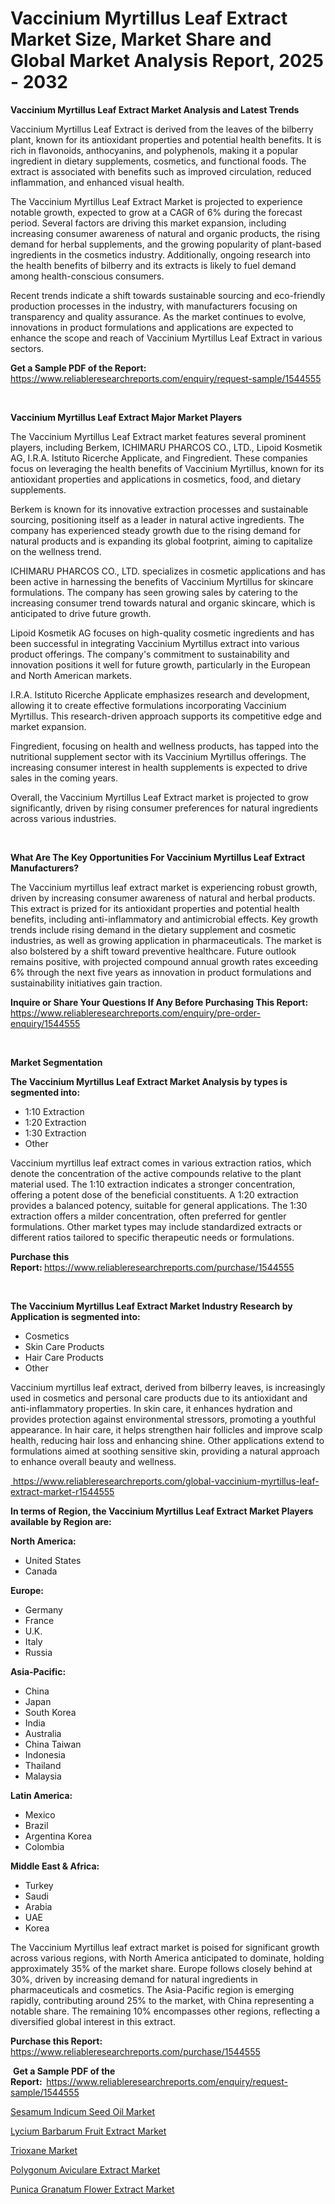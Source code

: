 <p><h1>Vaccinium Myrtillus Leaf Extract Market Size, Market Share and Global Market Analysis Report, 2025 - 2032</h1></p><p><strong>Vaccinium Myrtillus Leaf Extract Market Analysis and Latest Trends</strong></p>
<p><p>Vaccinium Myrtillus Leaf Extract is derived from the leaves of the bilberry plant, known for its antioxidant properties and potential health benefits. It is rich in flavonoids, anthocyanins, and polyphenols, making it a popular ingredient in dietary supplements, cosmetics, and functional foods. The extract is associated with benefits such as improved circulation, reduced inflammation, and enhanced visual health.</p><p>The Vaccinium Myrtillus Leaf Extract Market is projected to experience notable growth, expected to grow at a CAGR of 6% during the forecast period. Several factors are driving this market expansion, including increasing consumer awareness of natural and organic products, the rising demand for herbal supplements, and the growing popularity of plant-based ingredients in the cosmetics industry. Additionally, ongoing research into the health benefits of bilberry and its extracts is likely to fuel demand among health-conscious consumers.</p><p>Recent trends indicate a shift towards sustainable sourcing and eco-friendly production processes in the industry, with manufacturers focusing on transparency and quality assurance. As the market continues to evolve, innovations in product formulations and applications are expected to enhance the scope and reach of Vaccinium Myrtillus Leaf Extract in various sectors.</p></p>
<p><strong>Get a Sample PDF of the Report:&nbsp;</strong> <a href="https://www.reliableresearchreports.com/enquiry/request-sample/1544555?utm_campaign=115&utm_medium=2&utm_source=Github&utm_content=ia&utm_term=31032025&utm_id=vaccinium-myrtillus-leaf-extract">https://www.reliableresearchreports.com/enquiry/request-sample/1544555</a></p>
<p>&nbsp;</p>
<p><strong>Vaccinium Myrtillus Leaf Extract Major Market Players</strong></p>
<p><p>The Vaccinium Myrtillus Leaf Extract market features several prominent players, including Berkem, ICHIMARU PHARCOS CO., LTD., Lipoid Kosmetik AG, I.R.A. Istituto Ricerche Applicate, and Fingredient. These companies focus on leveraging the health benefits of Vaccinium Myrtillus, known for its antioxidant properties and applications in cosmetics, food, and dietary supplements.</p><p>Berkem is known for its innovative extraction processes and sustainable sourcing, positioning itself as a leader in natural active ingredients. The company has experienced steady growth due to the rising demand for natural products and is expanding its global footprint, aiming to capitalize on the wellness trend.</p><p>ICHIMARU PHARCOS CO., LTD. specializes in cosmetic applications and has been active in harnessing the benefits of Vaccinium Myrtillus for skincare formulations. The company has seen growing sales by catering to the increasing consumer trend towards natural and organic skincare, which is anticipated to drive future growth.</p><p>Lipoid Kosmetik AG focuses on high-quality cosmetic ingredients and has been successful in integrating Vaccinium Myrtillus extract into various product offerings. The company's commitment to sustainability and innovation positions it well for future growth, particularly in the European and North American markets.</p><p>I.R.A. Istituto Ricerche Applicate emphasizes research and development, allowing it to create effective formulations incorporating Vaccinium Myrtillus. This research-driven approach supports its competitive edge and market expansion.</p><p>Fingredient, focusing on health and wellness products, has tapped into the nutritional supplement sector with its Vaccinium Myrtillus offerings. The increasing consumer interest in health supplements is expected to drive sales in the coming years.</p><p>Overall, the Vaccinium Myrtillus Leaf Extract market is projected to grow significantly, driven by rising consumer preferences for natural ingredients across various industries.</p></p>
<p>&nbsp;</p>
<p><strong>What Are The Key Opportunities For Vaccinium Myrtillus Leaf Extract Manufacturers?</strong></p>
<p><p>The Vaccinium myrtillus leaf extract market is experiencing robust growth, driven by increasing consumer awareness of natural and herbal products. This extract is prized for its antioxidant properties and potential health benefits, including anti-inflammatory and antimicrobial effects. Key growth trends include rising demand in the dietary supplement and cosmetic industries, as well as growing application in pharmaceuticals. The market is also bolstered by a shift toward preventive healthcare. Future outlook remains positive, with projected compound annual growth rates exceeding 6% through the next five years as innovation in product formulations and sustainability initiatives gain traction.</p></p>
<p><strong>Inquire or Share Your Questions If Any Before Purchasing This Report:</strong> <a href="https://www.reliableresearchreports.com/enquiry/pre-order-enquiry/1544555?utm_campaign=115&utm_medium=2&utm_source=Github&utm_content=ia&utm_term=31032025&utm_id=vaccinium-myrtillus-leaf-extract">https://www.reliableresearchreports.com/enquiry/pre-order-enquiry/1544555</a></p>
<p>&nbsp;</p>
<p><strong>Market Segmentation</strong></p>
<p><strong>The Vaccinium Myrtillus Leaf Extract Market Analysis by types is segmented into:</strong></p>
<p><ul><li>1:10 Extraction</li><li>1:20 Extraction</li><li>1:30 Extraction</li><li>Other</li></ul></p>
<p><p>Vaccinium myrtillus leaf extract comes in various extraction ratios, which denote the concentration of the active compounds relative to the plant material used. The 1:10 extraction indicates a stronger concentration, offering a potent dose of the beneficial constituents. A 1:20 extraction provides a balanced potency, suitable for general applications. The 1:30 extraction offers a milder concentration, often preferred for gentler formulations. Other market types may include standardized extracts or different ratios tailored to specific therapeutic needs or formulations.</p></p>
<p><strong>Purchase this Report:&nbsp;</strong><a href="https://www.reliableresearchreports.com/purchase/1544555?utm_campaign=115&utm_medium=2&utm_source=Github&utm_content=ia&utm_term=31032025&utm_id=vaccinium-myrtillus-leaf-extract">https://www.reliableresearchreports.com/purchase/1544555</a></p>
<p>&nbsp;</p>
<p><strong>The Vaccinium Myrtillus Leaf Extract Market Industry Research by Application is segmented into:</strong></p>
<p><ul><li>Cosmetics</li><li>Skin Care Products</li><li>Hair Care Products</li><li>Other</li></ul></p>
<p><p>Vaccinium myrtillus leaf extract, derived from bilberry leaves, is increasingly used in cosmetics and personal care products due to its antioxidant and anti-inflammatory properties. In skin care, it enhances hydration and provides protection against environmental stressors, promoting a youthful appearance. In hair care, it helps strengthen hair follicles and improve scalp health, reducing hair loss and enhancing shine. Other applications extend to formulations aimed at soothing sensitive skin, providing a natural approach to enhance overall beauty and wellness.</p></p>
<p><a href="https://www.reliableresearchreports.com/global-vaccinium-myrtillus-leaf-extract-market-r1544555?utm_campaign=115&utm_medium=2&utm_source=Github&utm_content=ia&utm_term=31032025&utm_id=vaccinium-myrtillus-leaf-extract">&nbsp;https://www.reliableresearchreports.com/global-vaccinium-myrtillus-leaf-extract-market-r1544555</a></p>
<p><strong>In terms of Region, the Vaccinium Myrtillus Leaf Extract Market Players available by Region are:</strong></p>
<p>
    <p> <strong> North America: </strong>
        <ul>
            <li>United States</li>
            <li>Canada</li>
        </ul>
        </p> 
    <p> <strong> Europe: </strong>
        <ul>
            <li>Germany</li>
            <li>France</li>
            <li>U.K.</li>
            <li>Italy</li>
            <li>Russia</li>
        </ul>
        </p> 
    <p> <strong> Asia-Pacific: </strong>
        <ul>
            <li>China</li>
            <li>Japan</li>
            <li>South Korea</li>
            <li>India</li>
            <li>Australia</li>
            <li>China Taiwan</li>
            <li>Indonesia</li>
            <li>Thailand</li>
            <li>Malaysia</li>
        </ul>
        </p> 
    <p> <strong> Latin America: </strong>
        <ul>
            <li>Mexico</li>
            <li>Brazil</li>
            <li>Argentina Korea</li>
            <li>Colombia</li>
        </ul>
        </p> 
    <p> <strong> Middle East & Africa: </strong>
        <ul>
            <li>Turkey</li>
            <li>Saudi</li>
            <li>Arabia</li>
            <li>UAE</li>
            <li>Korea</li>
        </ul>
    </p>
    </p>
<p><p>The Vaccinium Myrtillus leaf extract market is poised for significant growth across various regions, with North America anticipated to dominate, holding approximately 35% of the market share. Europe follows closely behind at 30%, driven by increasing demand for natural ingredients in pharmaceuticals and cosmetics. The Asia-Pacific region is emerging rapidly, contributing around 25% to the market, with China representing a notable share. The remaining 10% encompasses other regions, reflecting a diversified global interest in this extract.</p></p>
<p><strong>Purchase this Report: </strong><a href="https://www.reliableresearchreports.com/purchase/1544555?utm_campaign=115&utm_medium=2&utm_source=Github&utm_content=ia&utm_term=31032025&utm_id=vaccinium-myrtillus-leaf-extract">https://www.reliableresearchreports.com/purchase/1544555</a></p>
<p>&nbsp;<strong>Get a Sample PDF of the Report:&nbsp;&nbsp;</strong><a href="https://www.reliableresearchreports.com/enquiry/request-sample/1544555?utm_campaign=115&utm_medium=2&utm_source=Github&utm_content=ia&utm_term=31032025&utm_id=vaccinium-myrtillus-leaf-extract">https://www.reliableresearchreports.com/enquiry/request-sample/1544555</a></p>
<p><strong></strong></p>
<p><p><a href="https://github.com/billejuman43/Market-Research-Report-List-1/blob/main/sesamum-indicum-seed-oil-market.md?utm_campaign=115&utm_medium=2&utm_source=Github&utm_content=ia&utm_term=31032025&utm_id=vaccinium-myrtillus-leaf-extract">Sesamum Indicum Seed Oil Market</a></p><p><a href="https://github.com/dafertsuria/Market-Research-Report-List-1/blob/main/lycium-barbarum-fruit-extract-market.md?utm_campaign=115&utm_medium=2&utm_source=Github&utm_content=ia&utm_term=31032025&utm_id=vaccinium-myrtillus-leaf-extract">Lycium Barbarum Fruit Extract Market</a></p><p><a href="https://github.com/daglascimpoi/Market-Research-Report-List-1/blob/main/trioxane-market.md?utm_campaign=115&utm_medium=2&utm_source=Github&utm_content=ia&utm_term=31032025&utm_id=vaccinium-myrtillus-leaf-extract">Trioxane Market</a></p><p><a href="https://github.com/shroffuhpa/Market-Research-Report-List-1/blob/main/polygonum-aviculare-extract-market.md?utm_campaign=115&utm_medium=2&utm_source=Github&utm_content=ia&utm_term=31032025&utm_id=vaccinium-myrtillus-leaf-extract">Polygonum Aviculare Extract Market</a></p><p><a href="https://github.com/daglascimpoi/Market-Research-Report-List-1/blob/main/punica-granatum-flower-extract-market.md?utm_campaign=115&utm_medium=2&utm_source=Github&utm_content=ia&utm_term=31032025&utm_id=vaccinium-myrtillus-leaf-extract">Punica Granatum Flower Extract Market</a></p></p>